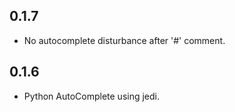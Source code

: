 ## 0.1.7
* No autocomplete disturbance after '#' comment.

## 0.1.6
* Python AutoComplete using jedi.
  

